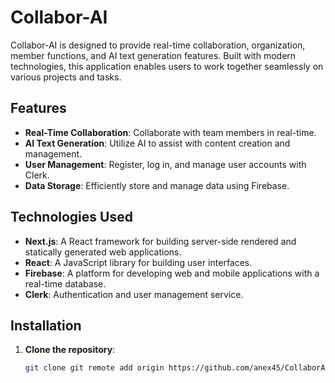 # Collabor-AI

Collabor-AI is designed to provide real-time collaboration, organization, member functions, and AI text generation features. Built with modern technologies, this application enables users to work together seamlessly on various projects and tasks.

## Features

- **Real-Time Collaboration**: Collaborate with team members in real-time.
- **AI Text Generation**: Utilize AI to assist with content creation and management.
- **User Management**: Register, log in, and manage user accounts with Clerk.
- **Data Storage**: Efficiently store and manage data using Firebase.

## Technologies Used

- **Next.js**: A React framework for building server-side rendered and statically generated web applications.
- **React**: A JavaScript library for building user interfaces.
- **Firebase**: A platform for developing web and mobile applications with a real-time database.
- **Clerk**: Authentication and user management service.

## Installation

1. **Clone the repository**:
   ```bash
   git clone git remote add origin https://github.com/anex45/CollaborAI.git
